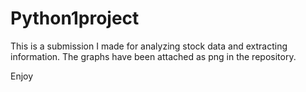 # Python1project

This is a submission I made for analyzing stock data and extracting information. The graphs have been attached as png in the repository.



Enjoy
